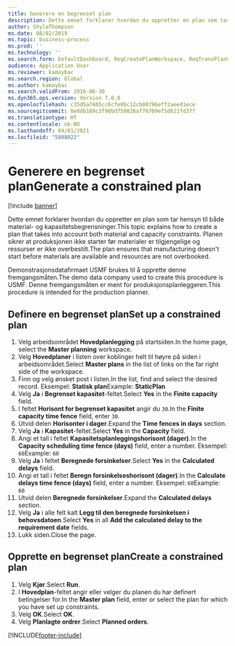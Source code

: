 ```yaml
---
title: Generere en begrenset plan
description: Dette emnet forklarer hvordan du oppretter en plan som tar hensyn til både material- og kapasitetsbegrensninger.
author: ShylaThompson
ms.date: 08/02/2019
ms.topic: business-process
ms.prod: ''
ms.technology: ''
ms.search.form: DefaultDashboard, ReqCreatePlanWorkspace, ReqTransPlanCard, ReqPlanSched
audience: Application User
ms.reviewer: kamaybac
ms.search.region: Global
ms.author: kamaybac
ms.search.validFrom: 2016-06-30
ms.dyn365.ops.version: Version 7.0.0
ms.openlocfilehash: c35d5a7465cc6cfe0bc12cb00796eff2aeed1ece
ms.sourcegitcommit: 0e8db169c3f90bd750826af76709ef5d621fd377
ms.translationtype: HT
ms.contentlocale: nb-NO
ms.lasthandoff: 04/01/2021
ms.locfileid: "5808022"
---
```

# <a name="generate-a-constrained-plan"></a><span data-ttu-id="13dbe-103">Generere en begrenset plan</span><span class="sxs-lookup"><span data-stu-id="13dbe-103">Generate a constrained plan</span></span>

[!include [banner](../../includes/banner.md)]

<span data-ttu-id="13dbe-104">Dette emnet forklarer hvordan du oppretter en plan som tar hensyn til både material- og kapasitetsbegrensninger.</span><span class="sxs-lookup"><span data-stu-id="13dbe-104">This topic explains how to create a plan that takes into account both material and capacity constraints.</span></span> <span data-ttu-id="13dbe-105">Planen sikrer at produksjonen ikke starter før materialer er tilgjengelige og ressurser er ikke overbestilt.</span><span class="sxs-lookup"><span data-stu-id="13dbe-105">The plan ensures that manufacturing doesn't start before materials are available and resources are not overbooked.</span></span> 

<span data-ttu-id="13dbe-106">Demonstrasjonsdatafirmaet USMF brukes til å opprette denne fremgangsmåten.</span><span class="sxs-lookup"><span data-stu-id="13dbe-106">The demo data company used to create this procedure is USMF.</span></span> <span data-ttu-id="13dbe-107">Denne fremgangsmåten er ment for produksjonsplanleggeren.</span><span class="sxs-lookup"><span data-stu-id="13dbe-107">This procedure is intended for the production planner.</span></span>


## <a name="set-up-a-constrained-plan"></a><span data-ttu-id="13dbe-108">Definere en begrenset plan</span><span class="sxs-lookup"><span data-stu-id="13dbe-108">Set up a constrained plan</span></span>
1. <span data-ttu-id="13dbe-109">Velg arbeidsområdet **Hovedplanlegging** på startsiden.</span><span class="sxs-lookup"><span data-stu-id="13dbe-109">In the home page, select the **Master planning** workspace.</span></span>
2. <span data-ttu-id="13dbe-110">Velg **Hovedplaner** i listen over koblinger helt til høyre på siden i arbeidsområdet.</span><span class="sxs-lookup"><span data-stu-id="13dbe-110">Select **Master plans** in the list of links on the far right side of the workspace.</span></span>
3. <span data-ttu-id="13dbe-111">Finn og velg ønsket post i listen.</span><span class="sxs-lookup"><span data-stu-id="13dbe-111">In the list, find and select the desired record.</span></span> <span data-ttu-id="13dbe-112">Eksempel: **Statisk plan**</span><span class="sxs-lookup"><span data-stu-id="13dbe-112">Example: **StaticPlan**</span></span>  
4. <span data-ttu-id="13dbe-113">Velg **Ja** i **Begrenset kapasitet**-feltet.</span><span class="sxs-lookup"><span data-stu-id="13dbe-113">Select **Yes** in the **Finite capacity** field.</span></span>
5. <span data-ttu-id="13dbe-114">I feltet **Horisont for begrenset kapasitet** angir du `30`.</span><span class="sxs-lookup"><span data-stu-id="13dbe-114">In the **Finite capacity time fence** field, enter `30`.</span></span>
6. <span data-ttu-id="13dbe-115">Utvid delen **Horisonter i dager**.</span><span class="sxs-lookup"><span data-stu-id="13dbe-115">Expand the **Time fences in days** section.</span></span>
7. <span data-ttu-id="13dbe-116">Velg **Ja** i **Kapasitet**-feltet.</span><span class="sxs-lookup"><span data-stu-id="13dbe-116">Select **Yes** in the **Capacity** field.</span></span>
8. <span data-ttu-id="13dbe-117">Angi et tall i feltet **Kapasitetsplanleggingshorisont (dager)**.</span><span class="sxs-lookup"><span data-stu-id="13dbe-117">In the **Capacity scheduling time fence (days)** field, enter a number.</span></span> <span data-ttu-id="13dbe-118">Eksempel: `60`</span><span class="sxs-lookup"><span data-stu-id="13dbe-118">Example: `60`</span></span>  
9. <span data-ttu-id="13dbe-119">Velg **Ja** i feltet **Beregnede forsinkelser**.</span><span class="sxs-lookup"><span data-stu-id="13dbe-119">Select **Yes** in the **Calculated delays** field.</span></span>
10. <span data-ttu-id="13dbe-120">Angi et tall i feltet **Beregn forsinkelseshorisont (dager)**.</span><span class="sxs-lookup"><span data-stu-id="13dbe-120">In the **Calculate delays time fence (days)** field, enter a number.</span></span> <span data-ttu-id="13dbe-121">Eksempel: `60`</span><span class="sxs-lookup"><span data-stu-id="13dbe-121">Example: `60`</span></span> 
11. <span data-ttu-id="13dbe-122">Utvid delen **Beregnede forsinkelser**.</span><span class="sxs-lookup"><span data-stu-id="13dbe-122">Expand the **Calculated delays** section.</span></span>
12. <span data-ttu-id="13dbe-123">Velg **Ja** i alle felt kalt **Legg til den beregnede forsinkelsen i behovsdatoen**.</span><span class="sxs-lookup"><span data-stu-id="13dbe-123">Select **Yes** in all **Add the calculated delay to the requirement date** fields.</span></span>
13. <span data-ttu-id="13dbe-124">Lukk siden.</span><span class="sxs-lookup"><span data-stu-id="13dbe-124">Close the page.</span></span>

## <a name="create-a-constrained-plan"></a><span data-ttu-id="13dbe-125">Opprette en begrenset plan</span><span class="sxs-lookup"><span data-stu-id="13dbe-125">Create a constrained plan</span></span>
1. <span data-ttu-id="13dbe-126">Velg **Kjør**.</span><span class="sxs-lookup"><span data-stu-id="13dbe-126">Select **Run**.</span></span>
2. <span data-ttu-id="13dbe-127">I **Hovedplan**-feltet angir eller velger du planen du har definert betingelser for.</span><span class="sxs-lookup"><span data-stu-id="13dbe-127">In the **Master plan** field, enter or select the plan for which you have set up constraints.</span></span>  
3. <span data-ttu-id="13dbe-128">Velg **OK**.</span><span class="sxs-lookup"><span data-stu-id="13dbe-128">Select **OK**.</span></span>
4. <span data-ttu-id="13dbe-129">Velg **Planlagte ordrer**.</span><span class="sxs-lookup"><span data-stu-id="13dbe-129">Select **Planned orders**.</span></span>



[!INCLUDE[footer-include](../../../includes/footer-banner.md)]